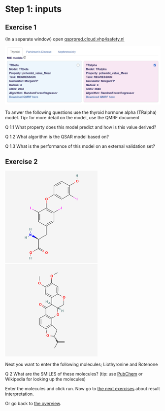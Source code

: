 # Step 1: inputs

## Exercise 1
(In a separate window) open <a href="https://qsprpred.cloud.vhp4safety.nl/" target="_blank">qsprpred.cloud.vhp4safety.nl</a>

![image](Model_containers.png)

To anwer the following questions use the thyroid hormone alpha (TRalpha) model. 
Tip: for more detail on the model, use the QMRF document

Q 1.1 What property does this model predict and how is this value derived?

Q 1.2 What algorithm is the QSAR model based on?

Q 1.3 What is the performance of this model on an external validation set?

## Exercise 2

![image](Liothyronine.png)  ![image](Rotenone.png)

Next you want to enter the following molecules; Liothyronine and Rotenone

Q 2 What are the SMILES of these molecules? (tip: use <a href="https://pubchem.ncbi.nlm.nih.gov/" target="_blank">PubChem</a> or Wikipedia for looking up the molecules)

Enter the molecules and click run. Now go to [the next exercises](https://lindeschoenmaker.github.io/results) about result interpretation.

Or go back to [the overview](https://lindeschoenmaker.github.io/).
